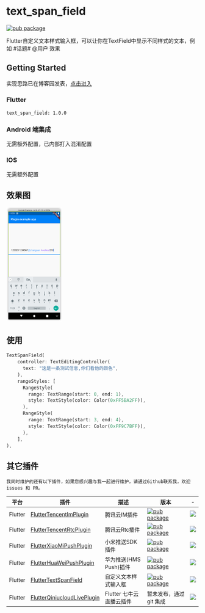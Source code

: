 # text_span_field
[![pub package](https://img.shields.io/pub/v/text_span_field.svg)](https://pub.dartlang.org/packages/text_span_field)

Flutter自定义文本样式输入框，可以让你在TextField中显示不同样式的文本，例如 #话题# @用户 效果

## Getting Started
实现思路已在博客园发表，[点击进入](https://www.cnblogs.com/adversary/p/12580658.html)


### Flutter
```
text_span_field: 1.0.0
```

### Android 端集成
无需额外配置，已内部打入混淆配置

### IOS
无需额外配置

## 效果图
<img src="https://raw.githubusercontent.com/JiangJuHong/access-images/master/FlutterTextSpanField/iShot2020-03-2711.59.23.png" height="300em" style="max-width:100%;display: inline-block;"/>

## 使用
```dart
TextSpanField(
    controller: TextEditingController(
      text: "这是一条测试信息,你们看他的颜色",
    ),
    rangeStyles: [
      RangeStyle(
        range: TextRange(start: 0, end: 1),
        style: TextStyle(color: Color(0xFF5BA2FF)),
      ),
      RangeStyle(
        range: TextRange(start: 3, end: 4),
        style: TextStyle(color: Color(0xFF9C7BFF)),
      ),
    ],
),
```


## 其它插件
````
我同时维护的还有以下插件，如果您感兴趣与我一起进行维护，请通过Github联系我，欢迎 issues 和 PR。
````
| 平台 | 插件  |  描述  |  版本  | - |
| ---- | ----  | ---- |  ---- | ---- |
| Flutter | [FlutterTencentImPlugin](https://github.com/JiangJuHong/FlutterTencentImPlugin)  | 腾讯云IM插件 | [![pub package](https://img.shields.io/pub/v/tencent_im_plugin.svg)](https://pub.dartlang.org/packages/tencent_im_plugin) | ![](https://img.shields.io/github/stars/JiangJuHong/FlutterTencentImPlugin?style=social) |
| Flutter | [FlutterTencentRtcPlugin](https://github.com/JiangJuHong/FlutterTencentRtcPlugin)  | 腾讯云Rtc插件 | [![pub package](https://img.shields.io/pub/v/tencent_rtc_plugin.svg)](https://pub.dartlang.org/packages/tencent_rtc_plugin) | ![](https://img.shields.io/github/stars/JiangJuHong/FlutterTencentRtcPlugin?style=social) |
| Flutter | [FlutterXiaoMiPushPlugin](https://github.com/JiangJuHong/FlutterXiaoMiPushPlugin)  | 小米推送SDK插件 | [![pub package](https://img.shields.io/pub/v/xiao_mi_push_plugin.svg)](https://pub.dartlang.org/packages/xiao_mi_push_plugin) | ![](https://img.shields.io/github/stars/JiangJuHong/FlutterXiaoMiPushPlugin?style=social) |
| Flutter | [FlutterHuaWeiPushPlugin](https://github.com/JiangJuHong/FlutterHuaWeiPushPlugin)  | 华为推送(HMS Push)插件 | [![pub package](https://img.shields.io/pub/v/hua_wei_push_plugin.svg)](https://pub.dartlang.org/packages/hua_wei_push_plugin) | ![](https://img.shields.io/github/stars/JiangJuHong/FlutterHuaWeiPushPlugin?style=social) |
| Flutter | [FlutterTextSpanField](https://github.com/JiangJuHong/FlutterTextSpanField)  | 自定义文本样式输入框 | [![pub package](https://img.shields.io/pub/v/text_span_field.svg)](https://pub.dartlang.org/packages/text_span_field) | ![](https://img.shields.io/github/stars/JiangJuHong/FlutterTextSpanField?style=social) |
| Flutter | [FlutterQiniucloudLivePlugin](https://github.com/JiangJuHong/FlutterQiniucloudLivePlugin)  | Flutter 七牛云直播云插件 | 暂未发布，通过 git 集成 | ![](https://img.shields.io/github/stars/JiangJuHong/FlutterQiniucloudLivePlugin?style=social) |
